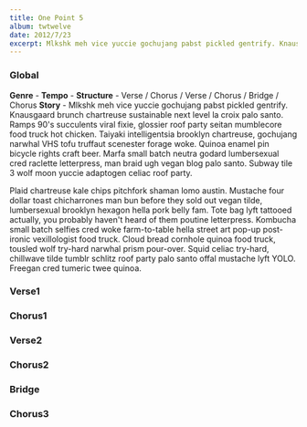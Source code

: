 ```yaml
---
title: One Point 5
album: twtwelve
date: 2012/7/23
excerpt: Mlkshk meh vice yuccie gochujang pabst pickled gentrify. Knausgaard brunch chartreuse sustainable next level la croix palo santo. Ramps 90’s succulents viral fixie, glossier roof party seitan mumblecore food truck hot chicken. Taiyaki intelligentsia brooklyn chartreuse, gochujang narwhal VHS tofu truffaut scenester forage woke. Quinoa enamel pin bicycle rights craft beer. Marfa small batch neutra godard lumbersexual cred raclette letterpress, man braid ugh vegan blog palo santo. Subway tile 3 wolf moon yuccie adaptogen celiac roof party.
---
```

### Global
**Genre** -
**Tempo** - 
**Structure** - Verse / Chorus / Verse / Chorus / Bridge / Chorus
**Story** - Mlkshk meh vice yuccie gochujang pabst pickled gentrify. Knausgaard brunch chartreuse sustainable next level la croix palo santo. Ramps 90's succulents viral fixie, glossier roof party seitan mumblecore food truck hot chicken. Taiyaki intelligentsia brooklyn chartreuse, gochujang narwhal VHS tofu truffaut scenester forage woke. Quinoa enamel pin bicycle rights craft beer. Marfa small batch neutra godard lumbersexual cred raclette letterpress, man braid ugh vegan blog palo santo. Subway tile 3 wolf moon yuccie adaptogen celiac roof party.

Plaid chartreuse kale chips pitchfork shaman lomo austin. Mustache four dollar toast chicharrones man bun before they sold out vegan tilde, lumbersexual brooklyn hexagon hella pork belly fam. Tote bag lyft tattooed actually, you probably haven't heard of them poutine letterpress. Kombucha small batch selfies cred woke farm-to-table hella street art pop-up post-ironic vexillologist food truck. Cloud bread cornhole quinoa food truck, tousled wolf try-hard narwhal prism pour-over. Squid celiac try-hard, chillwave tilde tumblr schlitz roof party palo santo offal mustache lyft YOLO. Freegan cred tumeric twee quinoa.

### Verse1

### Chorus1

### Verse2

### Chorus2

### Bridge

### Chorus3
